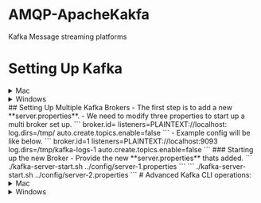 # AMQP-ApacheKakfa
Kafka Message streaming platforms


# Setting Up Kafka
<details><summary>Mac</summary>
<p>
- Make sure you are navigated inside the bin directory.

## Start Zookeeper and Kafka Broker
-   Start up the Zookeeper.
```
./zookeeper-server-start.sh ../config/zookeeper.properties
```
- Add the below properties in the server.properties
```
listeners=PLAINTEXT://localhost:9092
auto.create.topics.enable=false
```
-   Start up the Kafka Broker
```
./kafka-server-start.sh ../config/server.properties
```
## How to create a topic ?
```
./kafka-topics.sh --create --topic test-topic -zookeeper localhost:2181 --replication-factor 1 --partitions 4
```
## How to instantiate a Console Producer?
### Without Key
```
./kafka-console-producer.sh --broker-list localhost:9092 --topic test-topic
```
### With Key
```
./kafka-console-producer.sh --broker-list localhost:9092 --topic test-topic --property "key.separator=-" --property "parse.key=true"
```
## How to instantiate a Console Consumer?
### Without Key
```
./kafka-console-consumer.sh --bootstrap-server localhost:9092 --topic test-topic --from-beginning
```
### With Key
```
./kafka-console-consumer.sh --bootstrap-server localhost:9092 --topic test-topic --from-beginning -property "key.separator= - " --property "print.key=true"
```
### With Consumer Group
```
./kafka-console-consumer.sh --bootstrap-server localhost:9092 --topic test-topic --group <group-name>
```
</p>
</details>
<details><summary>Windows</summary>
<p>
- Make sure you are inside the **bin/windows** directory.
## Start Zookeeper and Kafka Broker
-   Start up the Zookeeper.
```
zookeeper-server-start.bat ..\..\config\zookeeper.properties
```
-   Start up the Kafka Broker.
```
kafka-server-start.bat ..\..\config\server.properties
```
## How to create a topic ?
```
kafka-topics.bat --create --topic test-topic -zookeeper localhost:2181 --replication-factor 1 --partitions 4
```
## How to instantiate a Console Producer?
### Without Key
```
kafka-console-producer.bat --broker-list localhost:9092 --topic test-topic
```
### With Key
```
kafka-console-producer.bat --broker-list localhost:9092 --topic test-topic --property "key.separator=-" --property "parse.key=true"
```
## How to instantiate a Console Consumer?
### Without Key
```
kafka-console-consumer.bat --bootstrap-server localhost:9092 --topic test-topic --from-beginning
```
### With Key
```
kafka-console-consumer.bat --bootstrap-server localhost:9092 --topic test-topic --from-beginning -property "key.separator= - " --property "print.key=true"
```
### With Consumer Group
```
kafka-console-consumer.bat --bootstrap-server localhost:9092 --topic test-topic --group <group-name>
```
</p>
</details>
## Setting Up Multiple Kafka Brokers
- The first step is to add a new **server.properties**.
- We need to modify three properties to start up a multi broker set up.
```
broker.id=<unique-broker-d>
listeners=PLAINTEXT://localhost:<unique-port>
log.dirs=/tmp/<unique-kafka-folder>
auto.create.topics.enable=false
```
- Example config will be like below.
```
broker.id=1
listeners=PLAINTEXT://localhost:9093
log.dirs=/tmp/kafka-logs-1
auto.create.topics.enable=false
```
### Starting up the new Broker
- Provide the new **server.properties** thats added.
```
./kafka-server-start.sh ../config/server-1.properties
```
```
./kafka-server-start.sh ../config/server-2.properties
```
# Advanced Kafka CLI operations:
<details><summary>Mac</summary>
<p>
## List the topics in a cluster
```
./kafka-topics.sh --zookeeper localhost:2181 --list
```
## Describe topic
- The below command can be used to describe all the topics.
```
./kafka-topics.sh --zookeeper localhost:2181 --describe
```
- The below command can be used to describe a specific topic.
```
./kafka-topics.sh --zookeeper localhost:2181 --describe --topic <topic-name>
```
## Alter the min insync replica
```
./kafka-topics.sh --alter --zookeeper localhost:2181 --topic library-events --config min.insync.replicas=2
```
## Delete a topic
```
./kafka-topics.sh --zookeeper localhost:2181 --delete --topic test-topic
```
## How to view consumer groups
```
./kafka-consumer-groups.sh --bootstrap-server localhost:9092 --list
```
### Consumer Groups and their Offset
```
./kafka-consumer-groups.sh --bootstrap-server localhost:9092 --describe --group console-consumer-27773
```
## Viewing the Commit Log
```
./kafka-run-class.sh kafka.tools.DumpLogSegments --deep-iteration --files /tmp/kafka-logs/test-topic-0/00000000000000000000.log
```
## Setting the Minimum Insync Replica
```
./kafka-configs.sh --alter --zookeeper localhost:2181 --entity-type topics --entity-name test-topic --add-config min.insync.replicas=2
```
</p>
</details>
<details><summary>Windows</summary>
<p>
- Make sure you are inside the **bin/windows** directory.
## List the topics in a cluster
```
kafka-topics.bat --zookeeper localhost:2181 --list
```
## Describe topic
- The below command can be used to describe all the topics.
```
kafka-topics.bat --zookeeper localhost:2181 --describe
```
- The below command can be used to describe a specific topic.
```
kafka-topics.bat --zookeeper localhost:2181 --describe --topic <topic-name>
```
## Alter the min insync replica
```
kafka-topics.bat --alter --zookeeper localhost:2181 --topic library-events --config min.insync.replicas=2
```
## Delete a topic
```
kafka-topics.bat --zookeeper localhost:2181 --delete --topic <topic-name>
```
## How to view consumer groups
```
kafka-consumer-groups.bat --bootstrap-server localhost:9092 --list
```
### Consumer Groups and their Offset
```
kafka-consumer-groups.bat --bootstrap-server localhost:9092 --describe --group console-consumer-27773
```
## Viewing the Commit Log
```
kafka-run-class.bat kafka.tools.DumpLogSegments --deep-iteration --files /tmp/kafka-logs/test-topic-0/00000000000000000000.log
```
</p>
</details>
